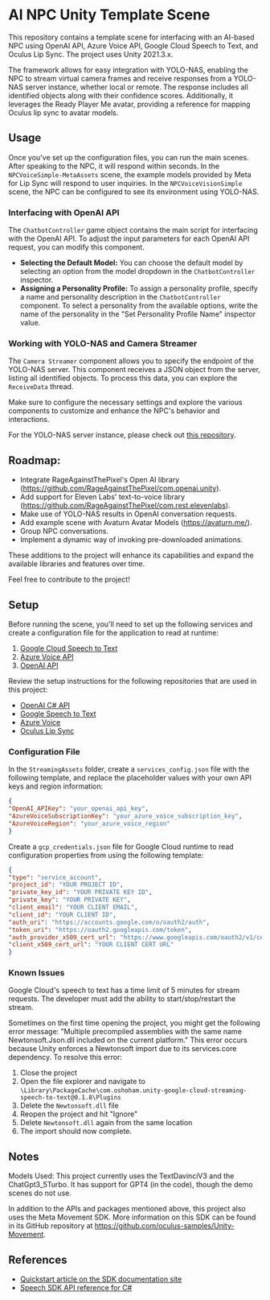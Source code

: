# AI NPC Unity Template Scene

This repository contains a template scene for interfacing with an AI-based NPC using OpenAI API, Azure Voice API, Google Cloud Speech to Text, and Oculus Lip Sync. The project uses Unity 2021.3.x.

The framework allows for easy integration with YOLO-NAS, enabling the NPC to stream virtual camera frames and receive responses from a YOLO-NAS server instance, whether local or remote. The response includes all identified objects along with their confidence scores. Additionally, it leverages the Ready Player Me avatar, providing a reference for mapping Oculus lip sync to avatar models.

## Usage

Once you've set up the configuration files, you can run the main scenes. After speaking to the NPC, it will respond within seconds. In the `NPCVoiceSimple-MetaAssets` scene, the example models provided by Meta for Lip Sync will respond to user inquiries. In the `NPCVoiceVisionSimple` scene, the NPC can be configured to see its environment using YOLO-NAS.

### Interfacing with OpenAI API

The `ChatbotController` game object contains the main script for interfacing with the OpenAI API. To adjust the input parameters for each OpenAI API request, you can modify this component. 

- **Selecting the Default Model:** You can choose the default model by selecting an option from the model dropdown in the `ChatbotController` inspector.
- **Assigning a Personality Profile:** To assign a personality profile, specify a name and personality description in the   `ChatbotController` component. To select a personality from the available options, write the name of the personality in the "Set Personality Profile Name" inspector value.

### Working with YOLO-NAS and Camera Streamer

The `Camera Streamer` component allows you to specify the endpoint of the YOLO-NAS server. This component receives a JSON object from the server, listing all identified objects. To process this data, you can explore the `ReceiveData` thread.

Make sure to configure the necessary settings and explore the various components to customize and enhance the NPC's behavior and interactions.

For the YOLO-NAS server instance, please check out [this repository](https://github.com/TheWiselyBearded/yolonas-server/tree/main).

## Roadmap:
- Integrate RageAgainstThePixel's Open AI library (https://github.com/RageAgainstThePixel/com.openai.unity).
- Add support for Eleven Labs' text-to-voice library (https://github.com/RageAgainstThePixel/com.rest.elevenlabs).
- Make use of YOLO-NAS results in OpenAI conversation requests.
- Add example scene with Avaturn Avatar Models (https://avaturn.me/).
- Group NPC conversations.
- Implement a dynamic way of invoking pre-downloaded animations.

These additions to the project will enhance its capabilities and expand the available libraries and features over time.

Feel free to contribute to the project!

## Setup

Before running the scene, you'll need to set up the following services and create a configuration file for the application to read at runtime:

1. [Google Cloud Speech to Text](https://cloud.google.com/speech-to-text)
2. [Azure Voice API](https://azure.microsoft.com/en-us/services/cognitive-services/speech-services/)
3. [OpenAI API](https://beta.openai.com/docs/)

Review the setup instructions for the following repositories that are used in this project:

- [OpenAI C# API](https://github.com/betalgo/openai)
- [Google Speech to Text](https://github.com/oshoham/UnityGoogleStreamingSpeechToText)
- [Azure Voice](https://github.com/Azure-Samples/cognitive-services-speech-sdk/blob/master/quickstart/csharp/unity/text-to-speech/README.md)
- [Oculus Lip Sync](https://developer.oculus.com/documentation/unity/audio-ovrlipsync-using-unity/)

### Configuration File

In the `StreamingAssets` folder, create a `services_config.json` file with the following template, and replace the placeholder values with your own API keys and region information:




```json
{
"OpenAI_APIKey": "your_openai_api_key",
"AzureVoiceSubscriptionKey": "your_azure_voice_subscription_key",
"AzureVoiceRegion": "your_azure_voice_region"
}
```


Create a `gcp_credentials.json` file for Google Cloud runtime to read configuration properties from using the following template:

```json
{
"type": "service_account",
"project_id": "YOUR PROJECT ID",
"private_key_id": "YOUR PRIVATE KEY ID",
"private_key": "YOUR PRIVATE KEY",
"client_email": "YOUR CLIENT EMAIL",
"client_id": "YOUR CLIENT ID",
"auth_uri": "https://accounts.google.com/o/oauth2/auth",
"token_uri": "https://oauth2.googleapis.com/token",
"auth_provider_x509_cert_url": "https://www.googleapis.com/oauth2/v1/certs",
"client_x509_cert_url": "YOUR CLIENT CERT URL"
}
```


### Known Issues
Google Cloud's speech to text has a time limit of 5 minutes for stream requests. The developer must add the ability to start/stop/restart the stream.

Sometimes on the first time opening the project, you might get the following error message: "Multiple precompiled assemblies with the same name Newtonsoft.Json.dll included on the current platform." This error occurs because Unity enforces a Newtonsoft import due to its services.core dependency. To resolve this error:

1. Close the project
2. Open the file explorer and navigate to `\Library\PackageCache\com.oshoham.unity-google-cloud-streaming-speech-to-text@0.1.8\Plugins`
3. Delete the `Newtonsoft.dll` file
4. Reopen the project and hit "Ignore"
5. Delete `Newtonsoft.dll` again from the same location
6. The import should now complete.



## Notes
Models Used:
This project currently uses the TextDavinciV3 and the ChatGpt3_5Turbo. It has support for GPT4 (in the code), though the demo scenes do not use.

In addition to the APIs and packages mentioned above, this project also uses the Meta Movement SDK. More information on this SDK can be found in its GitHub repository at https://github.com/oculus-samples/Unity-Movement.

## References

* [Quickstart article on the SDK documentation site](https://docs.microsoft.com/azure/cognitive-services/speech-service/quickstart-text-to-speech-csharp-unity)
* [Speech SDK API reference for C#](https://aka.ms/csspeech/csharpref)
